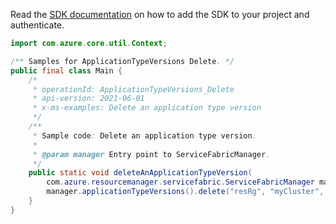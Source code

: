 Read the [SDK documentation](https://github.com/Azure/azure-sdk-for-java/blob/azure-resourcemanager-servicefabric_1.0.0-beta.2/sdk/servicefabric/azure-resourcemanager-servicefabric/README.md) on how to add the SDK to your project and authenticate.

```java
import com.azure.core.util.Context;

/** Samples for ApplicationTypeVersions Delete. */
public final class Main {
    /*
     * operationId: ApplicationTypeVersions_Delete
     * api-version: 2021-06-01
     * x-ms-examples: Delete an application type version
     */
    /**
     * Sample code: Delete an application type version.
     *
     * @param manager Entry point to ServiceFabricManager.
     */
    public static void deleteAnApplicationTypeVersion(
        com.azure.resourcemanager.servicefabric.ServiceFabricManager manager) {
        manager.applicationTypeVersions().delete("resRg", "myCluster", "myAppType", "1.0", Context.NONE);
    }
}
```
